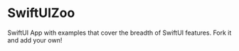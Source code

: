 # SwiftUIZoo

SwiftUI App with examples that cover the breadth of SwiftUI features. Fork it and add your own!

